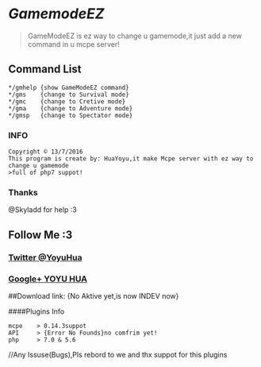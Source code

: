 # <em>GamemodeEZ</em>
>GameModeEZ is ez way to change u gamemode,it just add a new command in u mcpe server!

##  **Command List**
```
*/gmhelp {show GameModeEZ command}
*/gms    {change to Survival mode}
*/gmc    {change to Cretive mode}
*/gma    {change to Adventure mode}
*/gmsp   {change to Spectator mode}
```

### INFO
```
Copyright © 13/7/2016
This program is create by: HuaYoyu,it make Mcpe server with ez way to change u gamemode
>full of php7 suppot!
```
### Thanks
@Skyladd for help :3

## Follow Me :3
### [Twitter @YoyuHua](https://twitter.com/YoyuHua)
### [Google+ YOYU HUA](https://plus.google.com/112806261931025159399)

##Download
link: {No Aktive yet,is now INDEV now}

####Plugins Info
```
mcpe    > 0.14.3suppot
API     > {Error No Founds}no comfrim yet!
php     > 7.0 & 5.6
```

//Any Issuse(Bugs),Pls rebord to we and thx suppot for this plugins
